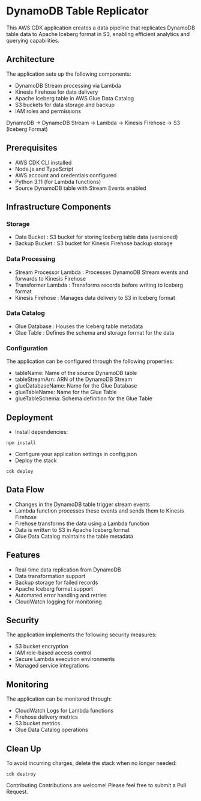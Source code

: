 # DynamoDB Table Replicator

This AWS CDK application creates a data pipeline that replicates DynamoDB table data to Apache Iceberg format in S3, enabling efficient analytics and querying capabilities.

## Architecture

The application sets up the following components:

- DynamoDB Stream processing via Lambda
- Kinesis Firehose for data delivery
- Apache Iceberg table in AWS Glue Data Catalog
- S3 buckets for data storage and backup
- IAM roles and permissions

DynamoDB -> DynamoDB Stream -> Lambda -> Kinesis Firehose -> S3 (Iceberg Format)

## Prerequisites
- AWS CDK CLI installed
- Node.js and TypeScript
- AWS account and credentials configured
- Python 3.11 (for Lambda functions)
- Source DynamoDB table with Stream Events enabled

## Infrastructure Components
### Storage
- Data Bucket : S3 bucket for storing Iceberg table data (versioned)
- Backup Bucket : S3 bucket for Kinesis Firehose backup storage

### Data Processing
- Stream Processor Lambda : Processes DynamoDB Stream events and forwards to Kinesis Firehose
- Transformer Lambda : Transforms records before writing to Iceberg format
- Kinesis Firehose : Manages data delivery to S3 in Iceberg format

### Data Catalog
- Glue Database : Houses the Iceberg table metadata
- Glue Table : Defines the schema and storage format for the data

### Configuration
The application can be configured through the following properties:

- tableName: Name of the source DynamoDB table
- tableStreamArn: ARN of the DynamoDB Stream
- glueDatabaseName: Name for the Glue Database
- glueTableName: Name for the Glue Table
- glueTableSchema: Schema definition for the Glue Table

## Deployment
- Install dependencies:
```
npm install
```
- Configure your application settings in config.json
- Deploy the stack
```
cdk deploy
```

## Data Flow
- Changes in the DynamoDB table trigger stream events
- Lambda function processes these events and sends them to Kinesis Firehose
- Firehose transforms the data using a Lambda function
- Data is written to S3 in Apache Iceberg format
- Glue Data Catalog maintains the table metadata

## Features
- Real-time data replication from DynamoDB
- Data transformation support
- Backup storage for failed records
- Apache Iceberg format support
- Automated error handling and retries
- CloudWatch logging for monitoring

## Security
The application implements the following security measures:
- S3 bucket encryption
- IAM role-based access control
- Secure Lambda execution environments
- Managed service integrations

## Monitoring
The application can be monitored through:

- CloudWatch Logs for Lambda functions
- Firehose delivery metrics
- S3 bucket metrics
- Glue Data Catalog operations

## Clean Up
To avoid incurring charges, delete the stack when no longer needed:
```
cdk destroy
```
Contributing
Contributions are welcome! Please feel free to submit a Pull Request.

